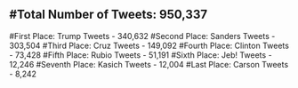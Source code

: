 #Total Number of Tweets: 950,337 
---
#First Place: Trump Tweets - 340,632
#Second Place: Sanders Tweets - 303,504
#Third Place: Cruz Tweets - 149,092
#Fourth Place: Clinton Tweets - 73,428
#Fifth Place: Rubio Tweets - 51,191
#Sixth Place: Jeb! Tweets - 12,246
#Seventh Place: Kasich Tweets - 12,004
#Last Place: Carson Tweets - 8,242
